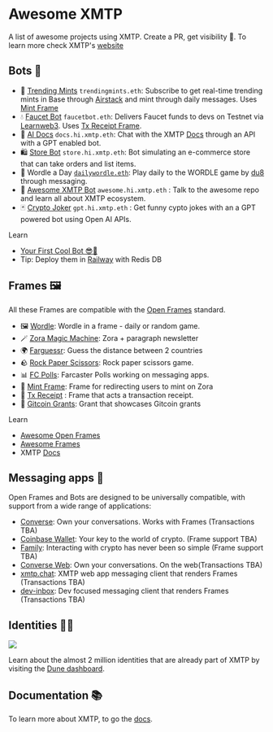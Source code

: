# Awesome XMTP

A list of awesome projects using XMTP. Create a PR, get visibility 👀. To learn more check XMTP's [website](https://xmtp.org/)

## Bots 🤖

- 🚀 [Trending Mints](https://github.com/fabriguespe/xmtp-trendingmints-bot) `trendingmints.eth`: Subscribe to get real-time trending mints in Base through [Airstack](https://www.airstack.xyz/) and mint through daily messages. Uses [Mint Frame](https://github.com/fabriguespe/mint-frame/tree/main)
- 💧 [Faucet Bot](https://github.com/fabriguespe/faucet-tx-frame) `faucetbot.eth`: Delivers Faucet funds to devs on Testnet via [Learnweb3](https://learnweb3.io/faucets/). Uses [Tx Receipt Frame](https://github.com/fabriguespe/faucet-tx-frame).
- 🤖 [AI Docs](https://github.com/fabriguespe/xmtp-ai-docs-bot) `docs.hi.xmtp.eth`: Chat with the XMTP [Docs](https://xmtp.org/docs/introduction) through an API with a GPT enabled bot.
- 🛍️ [Store Bot](https://github.com/fabriguespe/xmtp-generalstore-bot) `store.hi.xmtp.eth`: Bot simulating an e-commerce store that can take orders and list items.
- 📅 Wordle a Day [`dailywordle.eth`](https://converse.xyz/dm/dailywordle.eth): Play daily to the WORDLE game by [du8](https://warpcast.com/ds8/0x2d31015a) through messaging.
- 🌟 [Awesome XMTP Bot](https://github.com/fabriguespe/xmtp-bots-awesome) `awesome.hi.xmtp.eth` : Talk to the awesome repo and learn all about XMTP ecosystem.
- 🃏 [Crypto Joker](https://github.com/fabriguespe/xmtp-bot-gpt) `gpt.hi.xmtp.eth` : Get funny cypto jokes with an a GPT powered bot using Open AI APIs.

Learn

- [Your First Cool Bot 😎🤖](https://github.com/fabriguespe/your-first-cool-bot/)
- Tip: Deploy them in [Railway](https://railway.app/) with Redis DB

## Frames 🖼️

All these Frames are compatible with the [Open Frames](https://github.com/open-frames/awesome-open-frames) standard.

- 🖼️ [Wordle](https://openframedl.vercel.app/): Wordle in a frame - daily or random game.
- 🪄 [Zora Magic Machine](https://paragraph.xyz/@zora/zora-magic-machine/): Zora + paragraph newsletter
- 🌍 [Farguessr](https://farguessr.vercel.app/): Guess the distance between 2 countries
- 🪨 [Rock Paper Scissors](https://xmtp-frame-rock-paper-scissors.vercel.app/): Rock paper scissors game.
- 📊 [FC Polls](https://github.com/xmtp-labs/fc-polls): Farcaster Polls working on messaging apps.
- 🌿 [Mint Frame](https://github.com/fabriguespe/mint-frame/): Frame for redirecting users to mint on Zora
- 💸 [Tx Receipt](https://github.com/fabriguespe/faucet-tx-frame) : Frame that acts a transaction receipt.
- 🎯 [Gitcoin Grants](https://github.com/koisose/frame): Grant that showcases Gitcoin grants

Learn

- [Awesome Open Frames](https://github.com/open-frames/awesome-open-frames)
- [Awesome Frames](https://github.com/davidfurlong/awesome-frames)
- XMTP [Docs](https://xmtp.org/docs/build/frames)

## Messaging apps 💬

Open Frames and Bots are designed to be universally compatible, with support from a wide range of applications:

- [Converse](https://getconverse.app/): Own your conversations. Works with Frames (Transactions TBA)
- [Coinbase Wallet](https://www.coinbase.com/wallet): Your key to the world of crypto. (Frame support TBA)
- [Family](https://family.co/): Interacting with crypto has never been so simple (Frame support TBA)
- [Converse Web](https://app.converse.xyz/): Own your conversations. On the web(Transactions TBA)
- [xmtp.chat](https://xmtp.chat/): XMTP web app messaging client that renders Frames (Transactions TBA)
- [dev-inbox](https://github.com/xmtp/dev-inbox/): Dev focused messaging client that renders Frames (Transactions TBA)

## Identities 🥷🏻

![](https://github.com/xmtp/awesome-xmtp/assets/1447073/9bb4f8c2-321e-4b6d-b52e-2105d69c4d47)

Learn about the almost 2 million identities that are already part of XMTP by visiting the [Dune dashboard](https://dune.com/xmtp_team/dash).

## Documentation 📚

To learn more about XMTP, to go the [docs](https://docs.xmtp.org/).
